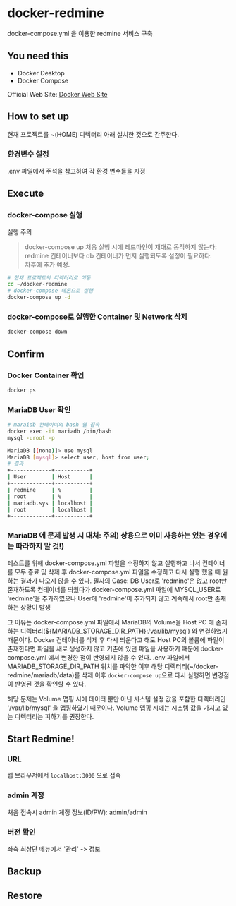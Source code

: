 # docker-redmine
docker-compose.yml 을 이용한 redmine 서비스 구축

## You need this
* Docker Desktop  
* Docker Compose  

Official Web Site: [Docker Web Site](https://www.docker.com/products/docker-desktop)

## How to set up 
현재 프로젝트를 ~(HOME) 디렉터리 아래 설치한 것으로 간주한다.

### 환경변수 설정
.env 파일에서 주석을 참고하여 각 환경 변수들을 지정

## Execute
### docker-compose 실행
실행 주의
> docker-compose up 처음 실행 시에 레드마인이 재대로 동작하지 않는다: redmine 컨테이너보다 db 컨테이너가 먼저 실행되도록 설정이 필요하다.   
> 차후에 추가 예정.

```bash
# 현재 프로젝트의 디렉터리로 이동
cd ~/docker-redmine
# docker-compose 데몬으로 실행
docker-compose up -d
```   

### docker-compose로 실행한 Container 및 Network 삭제
```bash
docker-compose down
```

## Confirm
### Docker Container 확인
```bash
docker ps
```

### MariaDB User 확인
```bash
# maraidb 컨테이너의 bash 쉘 접속
docker exec -it mariadb /bin/bash
mysql -uroot -p

MariaDB [(none)]> use mysql
MariaDB [mysql]> select user, host from user;
# 결과 
+-------------+-----------+
| User        | Host      |
+-------------+-----------+
| redmine     | %         |
| root        | %         |
| mariadb.sys | localhost |
| root        | localhost |
+-------------+-----------+
```

### MariaDB 에 문제 발생 시 대처: 주의) 상용으로 이미 사용하는 있는 경우에는 따라하지 말 것!)
테스트를 위해 docker-compose.yml 파일을 수정하지 않고 실행하고 나서 컨테이너를 모두 종료 및 삭제 후 
docker-compose.yml 파일을 수정하고 다시 실행 했을 때 원하는 결과가 나오지 않을 수 있다. 
필자의 Case: DB User로 'redmine'은 없고 root만 존재하도록 컨테이너를 띄웠다가 docker-compose.yml 파일에 MYSQL_USER로 'redmine'을
추가하였으나 User에 'redmine'이 추가되지 않고 계속해서 root만 존재하는 상황이 발생

그 이유는 docker-compose.yml 파일에서 MariaDB의 Volume을 Host PC 에 존재하는 디렉터리(${MARIADB_STORAGE_DIR_PATH}:/var/lib/mysql)
와 연결하였기 때문이다.
Docker 컨테이너를 삭제 후 다시 띄운다고 해도 Host PC의 볼륨에 파일이 존재한다면 파일을 새로 생성하지 않고 기존에 있던 파일을 사용하기 때문에 
docker-compose.yml 에서 변경한 점이 반영되지 않을 수 있다. .env 파일에서 MARIADB_STORAGE_DIR_PATH 위치를 파악한 이후
해당 디렉터리(~/docker-redmine/mariadb/data)를 삭제 이후 `docker-compose up`으로 다시 실행하면 변경점이 반영된 것을 확인할 수 있다.

해당 문제는 Volume 맵핑 시에 데이터 뿐만 아닌 시스템 설정 값을 포함한 디렉터리인 '/var/lib/mysql' 을 맵핑하였기 때문이다.
Volume 맵핑 시에는 시스템 값을 가지고 있는 디렉터리는 피하기를 권장한다.


## Start Redmine!
### URL
웹 브라우저에서 `localhost:3000` 으로 접속

### admin 계정
처음 접속시 admin 계정 정보(ID/PW): admin/admin

### 버전 확인
좌측 최상단 메뉴에서 '관리' -> 정보

## Backup


## Restore